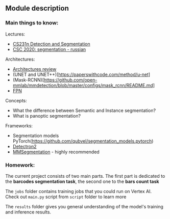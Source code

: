 ## Module description

###  Main things to know:
Lectures:
- [CS231n Detection and Segmentation](https://www.youtube.com/watch?v=nDPWywWRIRo&t=3433s)
- [CSC 2020: segmentation - russian](https://www.youtube.com/watch?v=NMp2i9IF9X0)

Architectures:
- [Architectures review](https://arxiv.org/pdf/2001.05566.pdf)
- (UNET and UNET++)[https://paperswithcode.com/method/u-net]
- (Mask-RCNN)[https://github.com/open-mmlab/mmdetection/blob/master/configs/mask_rcnn/README.md]
- [FPN](https://paperswithcode.com/method/fpn)

Concepts:
- What the difference between Semantic and Instance segmentation?
- What is panoptic segmentation?

Frameworks:
- Segmentation models PyTorch(https://github.com/qubvel/segmentation_models.pytorch)
- [Detectron2](https://github.com/facebookresearch/detectron2)
- [MMSegmentation](https://github.com/open-mmlab/mmsegmentation) - highly recommended

###  Homework:

The current project consists of two main parts.
The first part is dedicated to the **barcodes segmentation task**, the second one to the **bars count task**

The `jobs` folder contains training jobs that you could run on Vertex AI. Check out `main.py` script from `script` folder
to learn more

The `results` folder gives you general understanding of the model's training and inference results.
